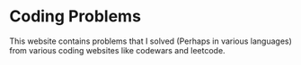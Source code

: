 # Coding Problems
This website contains problems that I solved (Perhaps in various languages) from various coding websites like codewars and leetcode.
